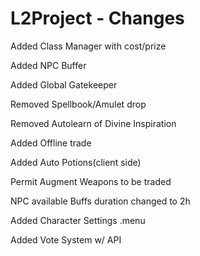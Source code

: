 # L2Project - Changes

Added Class Manager with cost/prize

Added NPC Buffer

Added Global Gatekeeper

Removed Spellbook/Amulet drop

Removed Autolearn of Divine Inspiration

Added Offline trade

Added Auto Potions(client side)

Permit Augment Weapons to be traded

NPC available Buffs duration changed to 2h

Added  Character Settings .menu

Added Vote System w/ API